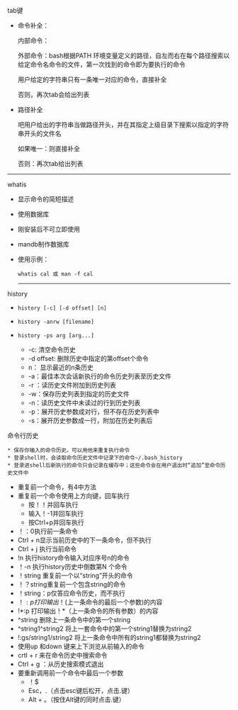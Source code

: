 tab键

 * 命令补全：

   内部命令：

   外部命令：bash根据PATH 环境变量定义的路径，自左而右在每个路径搜索以给定命令名命令的文件，第一次找到的命令即为要执行的命令

   用户给定的字符串只有一条唯一对应的命令，直接补全

   否则，再次tab会给出列表

* 路径补全

  吧用户给出的字符串当做路径开头，并在其指定上级目录下搜索以指定的字符串开头的文件名

  如果唯一：则直接补全

  否则：再次tab给出列表



--------------



whatis

 * 显示命令的简短描述

 * 使用数据库

 * 刚安装后不可立即使用

 * mandb制作数据库

 * 使用示例：

   ```
   whatis cal 或 man -f cal
   ```

   -----------------------

   

history

 * ```shell
   history [-c] [-d offset] [n]
   ```

* ```shell
  history -anrw [filename]
  ```

* ```shell
  history -ps arg [arg...]
  ```

  	* -c: 清空命令历史
  	* -d offset: 删除历史中指定的第offset个命令
  	* n： 显示最近的n条历史
  	* -a：最佳本次会话新执行的命令历史列表至历史文件
  	* -r ：读历史文件附加到历史列表
  	* -w：保存历史列表到指定的历史文件
  	* -n：读历史文件中未读过的行到历史列表
  	* -p：展开历史参数成对行，但不存在历史列表中
  	* -s：展开历史参数成一行，附加在历史列表后

命令行历史

	* 保存你输入的命令历史。可以用他来重复执行命令
	* 登录shell时，会读取命令历史文件中记录下的命令~/.bash_history
	* 登录进shell后新执行的命令只会记录在缓存中；这些命令会在用户退出时“追加”至命令历史文件中
 * 重复前一个命令，有4中方法
  * 重复前一个命令使用上方向键，回车执行
      * 按！！并回车执行
   	* 输入！-1并回车执行
   	* 按Ctrl+p并回车执行
* ！：0执行前一条命令
* Ctrl + n显示当前历史中的下一条命令，但不执行
* Ctrl + j 执行当前命令
* !n 执行history命令输入对应序号n的命令
* ！-n 执行history历史中倒数第N 个命令
* ！string 重复前一个以“string”开头的命令
* ！？string重复前一个包含string的命令
* ！string：p仅答应命令历史，而不执行
* ！$:p 打印输出！$(上一条命令的最后一个参数)的内容
* !*:p 打印输出！\*（上一条命令的所有参数）的内容
* ^string 删除上一条命令中的第一个string
* ^string1^string2 将上一套命令中的第一个string1替换为string2
* !:gs/string1/string2 将上一条命令中所有的string1都替换为string2 
* 使用up 和down 键来上下浏览从前输入的命令
* crtl + r 来在命令历史中搜索命令
* Ctrl + g ：从历史搜索模式退出
* 要重新调用前一个命令中最后一个参数
  * ！$ 
  * Esc，.（点击esc键后松开，点击.键）
  * Alt + 。（按住Alt键的同时点击.键）